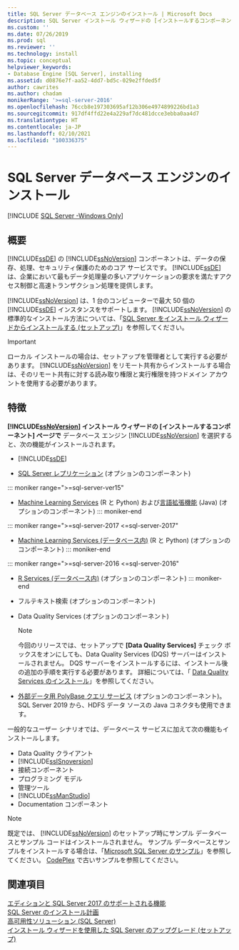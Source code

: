 ```yaml
---
title: SQL Server データベース エンジンのインストール | Microsoft Docs
description: SQL Server インストール ウィザードの [インストールするコンポーネント] で [SQL Server データベース エンジン] を選択するときにインストールできる機能について説明します。
ms.custom: ''
ms.date: 07/26/2019
ms.prod: sql
ms.reviewer: ''
ms.technology: install
ms.topic: conceptual
helpviewer_keywords:
- Database Engine [SQL Server], installing
ms.assetid: d0876e7f-aa52-4dd7-bd5c-029e2ffded5f
author: cawrites
ms.author: chadam
monikerRange: '>=sql-server-2016'
ms.openlocfilehash: 76ccb8e197303695af12b306e4974899226bd1a3
ms.sourcegitcommit: 917df4ffd22e4a229af7dc481dcce3ebba0aa4d7
ms.translationtype: HT
ms.contentlocale: ja-JP
ms.lasthandoff: 02/10/2021
ms.locfileid: "100336375"
---
```

# <a name="install-sql-server-database-engine"></a>SQL Server データベース エンジンのインストール

[!INCLUDE [SQL Server -Windows Only](../../includes/applies-to-version/sql-windows-only.md)]

## <a name="overview"></a>概要
[!INCLUDE[ssDE](../../includes/ssde-md.md)] の [!INCLUDE[ssNoVersion](../../includes/ssnoversion-md.md)] コンポーネントは、データの保存、処理、セキュリティ保護のためのコア サービスです。 [!INCLUDE[ssDE](../../includes/ssde-md.md)] は、企業において最もデータ処理量の多いアプリケーションの要求を満たすアクセス制御と高速トランザクション処理を提供します。  
  
[!INCLUDE[ssNoVersion](../../includes/ssnoversion-md.md)] は、1 台のコンピューターで最大 50 個の [!INCLUDE[ssDE](../../includes/ssde-md.md)] インスタンスをサポートします。 [!INCLUDE[ssNoVersion](../../includes/ssnoversion-md.md)] の標準的なインストール方法については、「[SQL Server をインストール ウィザードからインストールする &#40;セットアップ&#41;](../../database-engine/install-windows/install-sql-server-from-the-installation-wizard-setup.md)」を参照してください。  
  
>[!IMPORTANT]
>ローカル インストールの場合は、セットアップを管理者として実行する必要があります。 [!INCLUDE[ssNoVersion](../../includes/ssnoversion-md.md)] をリモート共有からインストールする場合は、そのリモート共有に対する読み取り権限と実行権限を持つドメイン アカウントを使用する必要があります。  

## <a name="features"></a>特徴
**[!INCLUDE[ssNoVersion](../../includes/ssnoversion-md.md)] インストール ウィザードの [インストールするコンポーネント] ページで** データベース エンジン [!INCLUDE[ssNoVersion](../../includes/ssnoversion-md.md)] を選択すると、次の機能がインストールされます。  
  
-   [!INCLUDE[ssDE](../../includes/ssde-md.md)]  
  
-   [SQL Server レプリケーション](../../relational-databases/replication/sql-server-replication.md) (オプションのコンポーネント)  

::: moniker range=">=sql-server-ver15"
-   [Machine Learning Services](../../machine-learning/install/sql-machine-learning-services-windows-install.md) (R と Python) および[言語拡張機能](../..//language-extensions/install/windows-java.md) (Java) (オプションのコンポーネント)
::: moniker-end

::: moniker range=">=sql-server-2017 <=sql-server-2017"
-   [Machine Learning Services (データベース内)](../../machine-learning/install/sql-machine-learning-services-windows-install.md) (R と Python) (オプションのコンポーネント)
::: moniker-end

::: moniker range=">=sql-server-2016 <=sql-server-2016"
-   [R Services (データベース内)](../../machine-learning/install/sql-r-services-windows-install.md) (オプションのコンポーネント)
::: moniker-end

-   フルテキスト検索 (オプションのコンポーネント)  
  
-   Data Quality Services (オプションのコンポーネント)  
  
    > [!NOTE]  
    >  今回のリリースでは、セットアップで **[Data Quality Services]** チェック ボックスをオンにしても、Data Quality Services (DQS) サーバーはインストールされません。 DQS サーバーをインストールするには、インストール後の追加の手順を実行する必要があります。 詳細については、「 [Data Quality Services のインストール](../../data-quality-services/install-windows/install-data-quality-services.md)」を参照してください。  
    
- [外部データ用 PolyBase クエリ サービス](../../relational-databases/polybase/polybase-guide.md) (オプションのコンポーネント)。 SQL Server 2019 から、HDFS データ ソースの Java コネクタも使用できます。

  
 一般的なユーザー シナリオでは、データベース サービスに加えて次の機能もインストールします。  
  
-   Data Quality クライアント
-   [!INCLUDE[ssISnoversion](../../includes/ssisnoversion-md.md)]
-   接続コンポーネント
-   プログラミング モデル
-   管理ツール
-   [!INCLUDE[ssManStudio](../../includes/ssmanstudio-md.md)]
-   Documentation コンポーネント  
  

> [!NOTE]  
>  既定では、 [!INCLUDE[ssNoVersion](../../includes/ssnoversion-md.md)] のセットアップ時にサンプル データベースとサンプル コードはインストールされません。 サンプル データベースとサンプルをインストールする場合は、「[Microsoft SQL Server のサンプル](../../samples/sql-samples-where-are.md)」を参照してください。 [CodePlex](https://go.microsoft.com/fwlink/?LinkId=87843) で古いサンプルを参照してください。  

  
## <a name="see-also"></a>関連項目  
 [エディションと SQL Server 2017 のサポートされる機能](~/sql-server/editions-and-components-of-sql-server-2017.md)   
 [SQL Server のインストール計画](../../sql-server/install/planning-a-sql-server-installation.md)   
 [高可用性ソリューション &#40;SQL Server&#41;](../sql-server-business-continuity-dr.md)   
 [インストール ウィザードを使用した SQL Server のアップグレード &#40;セットアップ&#41;](../../database-engine/install-windows/upgrade-sql-server-using-the-installation-wizard-setup.md)  
  
